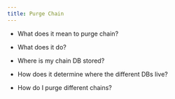 ```yaml
---
title: Purge Chain
---
```


* What does it mean to purge chain?

* What does it do?

* Where is my chain DB stored?

* How does it determine where the different DBs live?

* How do I purge different chains?